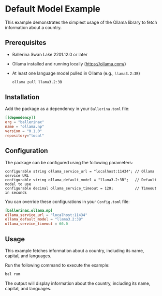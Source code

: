 # Default Model Example

This example demonstrates the simplest usage of the Ollama library to fetch information about a country.

## Prerequisites

- Ballerina Swan Lake 2201.12.0 or later
- Ollama installed and running locally (<https://ollama.com/>)
- At least one language model pulled in Ollama (e.g., `llama3.2:3B`)

    ```bash
    ollama pull llama3.2:3B
    ```

## Installation

Add the package as a dependency in your `Ballerina.toml` file:

```toml
[[dependency]]
org = "ballerinax"
name = "ollama.np"
version = "0.1.0"
repository="local"
```

## Configuration

The package can be configured using the following parameters:

```ballerina
configurable string ollama_service_url = "localhost:11434"; // Ollama service URL
configurable string ollama_default_model = "llama3.2:3B";   // Default model to use
configurable decimal ollama_service_timeout = 120;          // Timeout in seconds
```

You can override these configurations in your `Config.toml` file:

```toml
[ballerinax.ollama.np]
ollama_service_url = "localhost:11434"  
ollama_default_model = "llama3.2:3B"
ollama_service_timeout = 60.0
```

## Usage

This example fetches information about a country, including its name, capital, and languages.

Run the following command to execute the example:

```sh
bal run
```

The output will display information about the country, including its name, capital, and languages.
